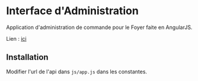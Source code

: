 # Interface d'Administration

Application d'administration de commande pour le Foyer faite en AngularJS.

Lien : <a href="http://foyer.isenclub.fr/app_admin/" target="_blank">ici</a>

## Installation
Modifier l'url de l'api dans ```js/app.js``` dans les constantes.
